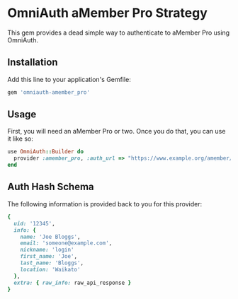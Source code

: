 # OmniAuth aMember Pro Strategy

This gem provides a dead simple way to authenticate to aMember Pro using OmniAuth.

## Installation

Add this line to your application's Gemfile:

```ruby
gem 'omniauth-amember_pro'
```

## Usage

First, you will need an aMember Pro or two. Once you do that, you can use it like so:

```ruby
use OmniAuth::Builder do
  provider :amember_pro, :auth_url => "https://www.example.org/amember/", :api_key => "xxxxxxxxxxxx"
end                      
```

## Auth Hash Schema

The following information is provided back to you for this provider:

```ruby
{
  uid: '12345',
  info: {
    name: 'Joe Bloggs',
    email: 'someone@example.com',
    nickname: 'login'
    first_name: 'Joe',
    last_name: 'Bloggs',
    location: 'Waikato'
  },
  extra: { raw_info: raw_api_response }
}
```

